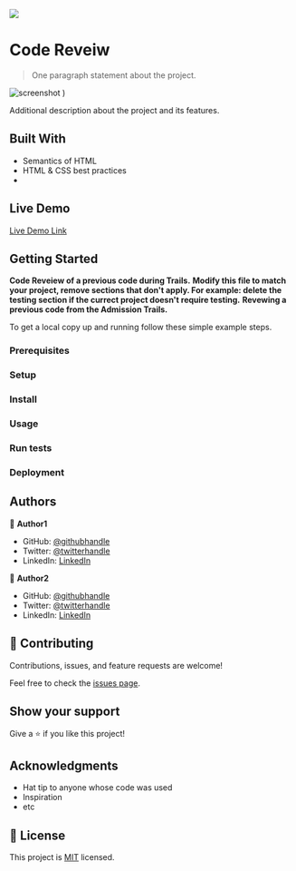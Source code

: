 ![](https://img.shields.io/badge/Microverse-blueviolet)

# Code Reveiw

> One paragraph statement about the project.

![screenshot](./AAAA.png)
)

Additional description about the project and its features.

## Built With

- Semantics of HTML
- HTML & CSS best practices
- 

## Live Demo

[Live Demo Link](git@github.com:Have-Samuel/review1.git)


## Getting Started


**Code Reveiew of  a previous code during Trails.**
**Modify this file to match your project, remove sections that don't apply. For example: delete the testing section if the currect project doesn't require testing.**
**Revewing a previous code from the Admission Trails.**


To get a local copy up and running follow these simple example steps.

### Prerequisites

### Setup

### Install

### Usage

### Run tests

### Deployment



## Authors

👤 **Author1**

- GitHub: [@githubhandle](https://github.com/githubhandle)
- Twitter: [@twitterhandle](https://twitter.com/twitterhandle)
- LinkedIn: [LinkedIn](https://linkedin.com/in/linkedinhandle)

👤 **Author2**

- GitHub: [@githubhandle](https://github.com/githubhandle)
- Twitter: [@twitterhandle](https://twitter.com/twitterhandle)
- LinkedIn: [LinkedIn](https://linkedin.com/in/linkedinhandle)

## 🤝 Contributing

Contributions, issues, and feature requests are welcome!

Feel free to check the [issues page](../../issues/).

## Show your support

Give a ⭐️ if you like this project!

## Acknowledgments

- Hat tip to anyone whose code was used
- Inspiration
- etc

## 📝 License

This project is [MIT](./MIT.md) licensed.
